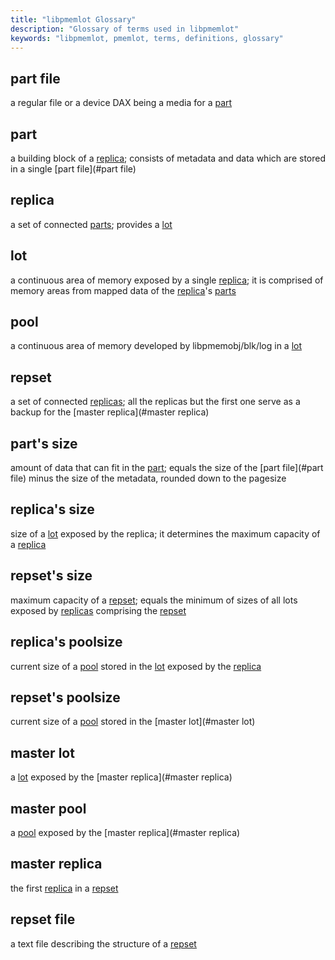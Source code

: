 ```yaml
---
title: "libpmemlot Glossary"
description: "Glossary of terms used in libpmemlot"
keywords: "libpmemlot, pmemlot, terms, definitions, glossary"
---
```


## part file

a regular file or a device DAX being a media for a [part](#part)

## part

a building block of a [replica](#replica); consists of metadata and data which
are stored in a single [part file](#part file)

## replica

a set of connected [parts](#part); provides a [lot](#lot)

## lot
a continuous area of memory exposed by a single [replica](#replica); it is
comprised of memory areas from mapped data of the [replica](#replica)'s
[parts](#part)

## pool
a continuous area of memory developed by libpmemobj/blk/log in a [lot](#lot)

## repset

a set of connected [replicas](#replica); all the replicas but the first one
serve as a backup for the [master replica](#master replica)

## part's size

amount of data that can fit in the [part](#part); equals the size of the
[part file](#part file) minus the size of the metadata, rounded down to the
pagesize

## replica's size

size of a [lot](#lot) exposed by the replica; it determines the maximum capacity
of a [replica](#replica)

## repset's size

maximum capacity of a [repset](#repset); equals the minimum of sizes of all
lots exposed by [replicas](#replica) comprising the [repset](#repset)

## replica's poolsize

current size of a [pool](#pool) stored in the [lot](#lot) exposed by the
[replica](#replica)

## repset's poolsize

current size of a [pool](#pool) stored in the [master lot](#master lot)

## master lot

a [lot](#lot) exposed by the [master replica](#master replica)

## master pool

a [pool](#pool) exposed by the [master replica](#master replica)

## master replica

the first [replica](#replica) in a [repset](#repset)

## repset file

a text file describing the structure of a [repset](#repset)

